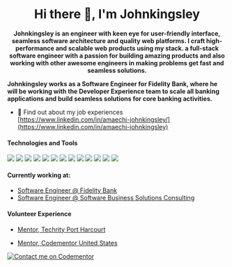 <!-- ![30 Real Examples Of Blockchain Technology In Practice (1)](https://user-images.githubusercontent.com/6759031/140734194-2f2f30a0-d311-44e5-872d-10657f9c82c7.png) -->

<h1 align="center">Hi there 👋, I'm Johnkingsley</h1>

<p align="center"><b>Johnkingsley is an engineer with keen eye for user-friendly interface, seamless software architecture and quality web platforms. I craft high-performance and scalable web products using my stack. a full-stack software engineer with a passion for building amazing products and also working with other awesome engineers in making problems get fast and seamless solutions.

Johnkingsley works as a Software Engineer for Fidelity Bank, where he will be working with the Developer Experience team to scale all banking applications and build seamless solutions for core banking activities. </b></p>


- 🤔 Find out about my job experiences [https://www.linkedin.com/in/amaechi-johnkingsley/](https://www.linkedin.com/in/amaechi-johnkingsley)


#### Technologies and Tools

<p>
<img src ="https://img.shields.io/badge/Solidity-3C3C3D?style=for-the-badge&logo=Solidity&logoColor=white"/>
<img src="https://img.shields.io/badge/nodejs-%23ED8B00.svg?&style=for-the-badge&logo=java&logoColor=white"/>
<img src="https://img.shields.io/badge/html5%20-%23E34F26.svg?&style=for-the-badge&logo=html5&logoColor=white"/>
<img src="https://img.shields.io/badge/javascript%20-%236DB33F.svg?&style=for-the-badge&logo=spring&logoColor=white"/>
<img src="https://img.shields.io/badge/git%20-%23F05033.svg?&style=for-the-badge&logo=git&logoColor=white"/>
<img src="https://img.shields.io/badge/github%20-%23121011.svg?&style=for-the-badge&logo=github&logoColor=white"/>
<img src="https://img.shields.io/badge/bitbucket%20-%230047B3.svg?&style=for-the-badge&logo=bitbucket&logoColor=white"/>
<img src="https://img.shields.io/badge/mongodb%20-%23039BE5.svg?&style=for-the-badge&logo=firebase"/>
<img src="https://img.shields.io/badge/mysql-%2300f.svg?&style=for-the-badge&logo=mysql&logoColor=white"/>
<img src ="https://img.shields.io/badge/postgresql-%2307405e.svg?&style=for-the-badge&logo=android&logoColor=white"/>
<img src ="https://img.shields.io/badge/springboot-%2307405e.svg?&style=for-the-badge&logo=springboot&logoColor=white"/>
<img src ="https://img.shields.io/badge/developer advocate-%2307405e.svg?&style=for-the-badge&logo=dev&logoColor=white"/>
<img src ="https://img.shields.io/badge/startup advocate-%2307405e.svg?&style=for-the-badge&logo=dev&logoColor=white"/>
</p>


#### Currently working at:

- [Software Engineer @ Fidelity Bank](https://fidelitybank.ng/)
- [Software Engineer @ Software Business Solutions Consulting](https://www.sbsc.com/)


#### Volunteer Experience

- [Mentor, Techrity Port Harcourt](https://techrity.org/)

- [Mentor, Codementor United States](https://codementor.io/)

[![Contact me on Codementor](https://www.codementor.io/m-badges/kizito917/im-a-cm-b.svg)](https://www.codementor.io/@kizito917?refer=badge)

<!--
**kizito917/kizito917** is a ✨ _special_ ✨ repository because its `README.md` (this file) appears on your GitHub profile.

Here are some ideas to get you started:

- 🔭 I’m currently working on ...
- 🌱 I’m currently learning ...
- 👯 I’m looking to collaborate on ...
- 🤔 I’m looking for help with ...
- 💬 Ask me about ...
- 📫 How to reach me: ...
- 😄 Pronouns: ...
- ⚡ Fun fact: ...
-->

